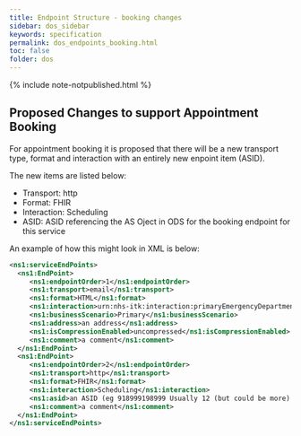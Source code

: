 ```yaml
---
title: Endpoint Structure - booking changes
sidebar: dos_sidebar
keywords: specification
permalink: dos_endpoints_booking.html
toc: false
folder: dos
---
```


{% include note-notpublished.html %}

## Proposed Changes to support Appointment Booking

For appointment booking it is proposed that there will be a new transport type, format and interaction with an entirely new enpoint item (ASID). 

The new items are listed below:

* Transport: http
* Format: FHIR
* Interaction: Scheduling
* ASID: ASID referencing the AS Oject in ODS for the booking endpoint for this service

An example of how this might look in XML is below:


```xml
<ns1:serviceEndPoints>
  <ns1:EndPoint>
     <ns1:endpointOrder>1</ns1:endpointOrder>
     <ns1:transport>email</ns1:transport>
     <ns1:format>HTML</ns1:format>
     <ns1:interaction>urn:nhs-itk:interaction:primaryEmergencyDepartmentRecipientNHS111CDADocument-v2-0</ns1:interaction>
     <ns1:businessScenario>Primary</ns1:businessScenario>
     <ns1:address>an address</ns1:address>
     <ns1:isCompressionEnabled>uncompressed</ns1:isCompressionEnabled>
     <ns1:comment>a comment</ns1:comment>
  </ns1:EndPoint>
  <ns1:EndPoint>
     <ns1:endpointOrder>2</ns1:endpointOrder>
     <ns1:transport>http</ns1:transport>
     <ns1:format>FHIR</ns1:format>
     <ns1:interaction>Scheduling</ns1:interaction>
     <ns1:asid>an ASID (eg 918999198999 Usually 12 (but could be more) digits, stored as a string)</ns1:asid>
     <ns1:comment>a comment</ns1:comment>
  </ns1:EndPoint>
</ns1:serviceEndPoints>
```
